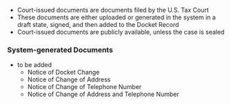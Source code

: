 * Court-issued documents are documents filed by the U.S. Tax Court 
* These documents are either uploaded or generated in the system in a draft state, signed, and then added to the Docket Record 
* Court-issued documents are publicly available, unless the case is sealed


### System-generated Documents 
* to be added 
   - Notice of Docket Change 
   - Notice of Change of Address 
   - Notice of Change of Telephone Number
   - Notice of Change of Address and Telephone Number